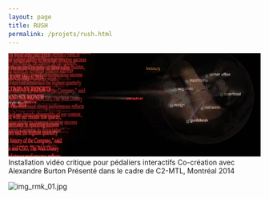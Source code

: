 ```yaml
---
layout: page
title: RUSH
permalink: /projets/rush.html
---
```

![img_rush_01.jpg](../../assets/img/img_rush_01.png)
Installation vidéo critique pour pédaliers interactifs
Co-création avec Alexandre Burton
Présenté dans le cadre de C2-MTL, Montréal 2014


![img_rmk_01.jpg](../../assets/img/img_rush_01.jpg)
